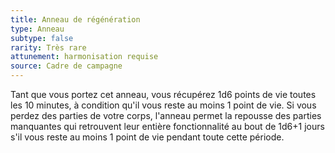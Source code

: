 ```yaml
---
title: Anneau de régénération
type: Anneau
subtype: false
rarity: Très rare
attunement: harmonisation requise
source: Cadre de campagne
---
```

Tant que vous portez cet anneau, vous récupérez 1d6 points de vie toutes les 10 minutes, à condition qu'il vous reste au moins 1 point de vie. Si vous perdez des parties de votre corps, l'anneau permet la repousse des parties manquantes qui retrouvent leur entière fonctionnalité au bout de 1d6+1 jours s'il vous reste au moins 1 point de vie pendant toute cette période.
